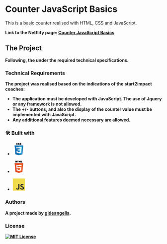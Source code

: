 
# Counter JavaScript Basics

This is a basic counter realised with HTML, CSS and JavaScript. 

<strong>Link to the Netflify page: <a href="https://counter-js-basics.netlify.app/">Counter JavaScript Basics</a>

## The Project

Following, the under the required technical specifications.

### Technical Requirements

The project was realised based on the indications of the start2impact coaches:

- The application must be developed with JavaScript. The use of Jquery or any framework is not allowed.
- The +/- buttons, and also the display of the counter value must be implemented with JavaScript.
- Any additional features deemed necessary are allowed.

### 🛠 Built with
- <a href="https://www.w3schools.com/css/" target="_blank" rel="noreferrer"> <img src="https://raw.githubusercontent.com/devicons/devicon/master/icons/css3/css3-original-wordmark.svg" alt="css3" width="40" height="40"/> </a> 

- <a href="https://www.w3.org/html/" target="_blank" rel="noreferrer"> <img src="https://raw.githubusercontent.com/devicons/devicon/master/icons/html5/html5-original-wordmark.svg" alt="html5" width="40" height="40"/> </a> 

- <a href="https://developer.mozilla.org/en-US/docs/Web/JavaScript" target="_blank" rel="noreferrer"> <img src="https://raw.githubusercontent.com/devicons/devicon/master/icons/javascript/javascript-original.svg" alt="javascript" width="40" height="40"/> </a>


### Authors

A project made by [gideangelis](https://www.github.com/gideangelis).


### License

[![MIT License](https://img.shields.io/badge/License-MIT-green.svg)](https://choosealicense.com/licenses/mit/)
